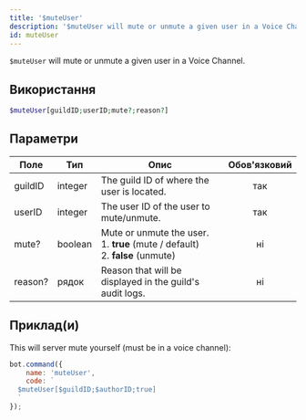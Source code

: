 ```yaml
---
title: '$muteUser'
description: '$muteUser will mute or unmute a given user in a Voice Channel.'
id: muteUser
---
```


`$muteUser` will mute or unmute a given user in a Voice Channel.

## Використання

```php
$muteUser[guildID;userID;mute?;reason?]
```

## Параметри

| Поле    | Тип     | Опис                                                                                                  | Обов'язковий |
| ------- | ------- | ----------------------------------------------------------------------------------------------------- |:------------:|
| guildID | integer | The guild ID of where the user is located.                                                            |     так      |
| userID  | integer | The user ID of the user to mute/unmute.                                                               |     так      |
| mute?   | boolean | Mute or unmute the user. <br /> 1. **true** (mute / default) <br /> 2. **false** (unmute) |      ні      |
| reason? | рядок   | Reason that will be displayed in the guild's audit logs.                                              |      ні      |

## Приклад(и)

This will server mute yourself (must be in a voice channel):

```javascript
bot.command({
    name: 'muteUser',
    code: `
  $muteUser[$guildID;$authorID;true]
  `
});
```